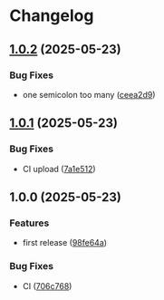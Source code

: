 # Changelog

## [1.0.2](https://github.com/VU-ASE/roverlib-c-sharp/compare/v1.0.1...v1.0.2) (2025-05-23)


### Bug Fixes

* one semicolon too many ([ceea2d9](https://github.com/VU-ASE/roverlib-c-sharp/commit/ceea2d92211ee0c69d7b9c10f94978ac98a19ffc))

## [1.0.1](https://github.com/VU-ASE/roverlib-c-sharp/compare/v1.0.0...v1.0.1) (2025-05-23)


### Bug Fixes

* CI upload ([7a1e512](https://github.com/VU-ASE/roverlib-c-sharp/commit/7a1e512d16e28c7de7e96e34edafac3d10a251e1))

## 1.0.0 (2025-05-23)


### Features

* first release ([98fe64a](https://github.com/VU-ASE/roverlib-c-sharp/commit/98fe64a1c35c95ad3c8cd05a77c998821bfeb44a))


### Bug Fixes

* CI ([706c768](https://github.com/VU-ASE/roverlib-c-sharp/commit/706c768e26e54966d0f7ddc44b99bbb13d733101))
